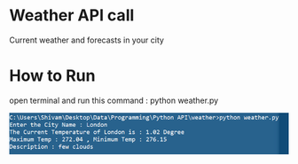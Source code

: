 # Weather API call

Current weather and forecasts in your city

# How to Run

open terminal and run this command : python weather.py 

![Output](output.PNG)
